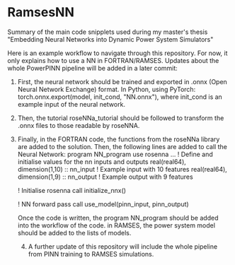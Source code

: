 # RamsesNN
Summary of the main code snipplets used during my master's thesis "Embedding Neural Networks into Dynamic Power System Simulators"

Here is an example workflow to navigate through this repository. For now, it only explains how to use a NN in FORTRAN/RAMSES. Updates about the whole PowerPINN pipeline will be added in a later commit:
1) First, the neural network should be trained and exported in .onnx (Open Neural Network Exchange) format. In Python, using PyTorch:
   torch.onnx.export(model, init_cond, "NN.onnx"),
   where init_cond is an example input of the neural network.
2) Then, the tutorial roseNNa_tutorial should be followed to transform the .onnx files to those readable by roseNNA.
3) Finally, in the FORTRAN code, the functions from the roseNNa library are added to the solution. Then, the following lines are added to call the Neural Network:
   program NN_program
     use rosenna
     ...
     ! Define and initialise values for the nn inputs and outputs
     real(real64), dimension(1,10) :: nn_input     ! Example input with 10 features
     real(real64), dimension(1,9)  :: nn_output   ! Example output with 9 features

     ! Initialise rosenna
     call initialize_nnx()

     ! NN forward pass
     call use_model(pinn_input, pinn_output)

   Once the code is written, the program NN_program should be added into the workflow of the code. in RAMSES, the power system model should be added to the lists of models.

   4) A further update of this repository will include the whole pipeline from PINN training to RAMSES simulations. 
